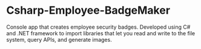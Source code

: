 # Csharp-Employee-BadgeMaker
Console app that creates employee security badges. Developed using C# and .NET framework to import libraries that let you read and write to the file system, query APIs, and generate images.
